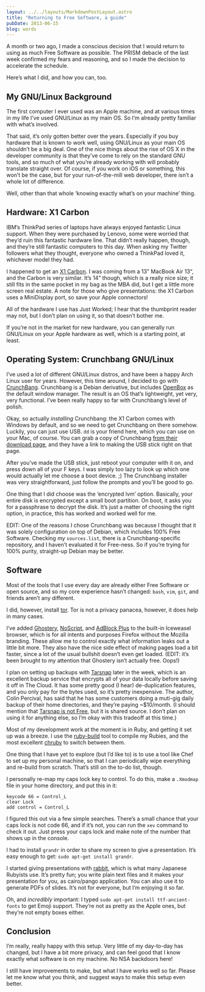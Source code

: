 ```yaml
---
layout: ../../layouts/MarkdownPostLayout.astro
title: "Returning to Free Software, a guide"
pubDate: 2013-06-15
blog: words
---
```



A month or two ago, I made a conscious decision that I would return to using as much Free Software as possible. The PRISM debacle of the last week confirmed my fears and reasoning, and so I made the decision to accelerate the schedule.

Here’s what I did, and how you can, too.

## My GNU/Linux Background

The first computer I ever used was an Apple machine, and at various times in my life I’ve used GNU/Linux as my main OS. So I’m already pretty familiar with what’s involved.

That said, it’s only gotten better over the years. Especially if you buy hardware that is known to work well, using GNU/Linux as your main OS shouldn’t be a big deal. One of the nice things about the rise of OS X in the developer community is that they’ve come to rely on the standard GNU tools, and so much of what you’re already working with will probably translate straight over. Of course, if you work on iOS or something, this won’t be the case, but for your run-of-the-mill web developer, there isn’t a whole lot of difference.

Well, other than that whole ‘knowing exactly what’s on your machine’ thing.

## Hardware: X1 Carbon

IBM’s ThinkPad series of laptops have always enjoyed fantastic Linux support. When they were purchased by Lenovo, some were worried that they’d ruin this fantastic hardware line. That didn’t really happen, though, and they’re still fantastic computers to this day. When asking my Twitter followers what they thought, everyone who owned a ThinkPad loved it, whichever model they had.

I happened to get an [X1 Carbon](http://shop.lenovo.com/us/en/laptops/thinkpad/x-series/x1-carbon/index.html). I was coming from a 13" MacBook Air 13“, and the Carbon is very similar. It’s 14” though, which is a really nice size; it still fits in the same pocket in my bag as the MBA did, but I get a little more screen real estate. A note for those who give presentations: the X1 Carbon uses a MiniDisplay port, so save your Apple connectors!

All of the hardware I use has Just Worked; I hear that the thumbprint reader may not, but I don’t plan on using it, so that doesn’t bother me.

If you’re not in the market for new hardware, you can generally run GNU/Linux on your Apple hardware as well, which is a starting point, at least.

## Operating System: Crunchbang GNU/Linux

I’ve used a lot of different GNU/Linux distros, and have been a happy Arch Linux user for years. However, this time around, I decided to go with [CrunchBang](http://crunchbang.org/). Crunchbang is a Debian derivative, but includes [OpenBox](http://openbox.org/) as the default window manager. The result is an OS that’s lightweight, yet very, very functional. I’ve been really happy so far with Crunchbang’s level of polish.

Okay, so actually *installing* Crunchbang: the X1 Carbon comes with Windows by default, and so we need to get Crunchbang on there somehow. Luckily, you can just use USB. `dd` is your friend here, which you can use on your Mac, of course. You can grab a copy of Crunchbang [from their download page](http://crunchbang.org/download/), and they have a link to making the USB stick right on that page.

After you’ve made the USB stick, just reboot your computer with it on, and press down all of your F keys. I was simply too lazy to look up which one would actually let me choose a boot device. ;) The Crunchbang installer was very straightforward, just follow the prompts and you’ll be good to go.

One thing that I did choose was the ‘encrypted lvm’ option. Basically, your entire disk is encrypted except a small boot partition. On boot, it asks you for a passphrase to decrypt the disk. It’s just a matter of choosing the right option, in practice, this has worked and worked well for me.

EDIT: One of the reasons I chose Crunchbang was because I thought that it was solely configuration on top of Debian, which includes 100% Free Software. Checking my `sources.list`, there is a Crunchbang-specific repository, and I haven’t evaluated it for Free-ness. So if you’re trying for 100% purity, straight-up Debian may be better.

## Software

Most of the tools that I use every day are already either Free Software or open source, and so my core experience hasn’t changed: `bash`, `vim`, `git`, and friends aren’t any different.

I did, however, install [tor](https://www.torproject.org/). Tor is not a privacy panacea, however, it does help in many cases.

I’ve added [Ghostery](http://www.ghostery.com/), [NoScript](http://noscript.net/), and [AdBlock Plus](http://adblockplus.org/) to the built-in Iceweasel browser, which is for all intents and purposes Firefox without the Mozilla branding. These allow me to control exactly what information leaks out a little bit more. They also have the nice side effect of making pages load a bit faster, since a lot of the usual bullshit doesn’t even get loaded. (EDIT: it’s been brought to my attention that Ghostery isn’t actually free. Oops!)

I plan on setting up backups with [Tarsnap](http://www.tarsnap.com/) later in the week, which is an excellent backup service that encrypts all of your data locally before saving it off in The Cloud. It has some pretty good (I hear) de-duplication features, and you only pay for the bytes used, so it’s pretty inexpensive. The author, Colin Percival, has said that he has some customers doing a muti-gig daily backup of their home directories, and they’re paying ~$10/month. (I should mention that [Tarsnap is not Free](http://www.tarsnap.com/legal.html), but it is shared source. I don’t plan on using it for anything else, so I’m okay with this tradeoff at this time.)

Most of my development work at the moment is in Ruby, and getting it set up was a breeze. I use the [ruby-build](https://github.com/sstephenson/ruby-build) tool to compile my Rubies, and the most excellent [chruby](https://github.com/postmodern/chruby) to switch between them.

One thing that I have yet to explore (but I’d like to) is to use a tool like Chef to set up my personal machine, so that I can periodically wipe everything and re-build from scratch. That’s still on the to-do list, though.

I personally re-map my caps lock key to control. To do this, make a `.Xmodmap` file in your home directory, and put this in it:

```
keycode 66 = Control_L
clear Lock
add control = Control_L
```

I figured this out via a few simple searches. There’s a small chance that your caps lock is not code 66, and if it’s not, you can run the `xev` command to check it out. Just press your caps lock and make note of the number that shows up in the console.

I had to install `grandr` in order to share my screen to give a presentation. It’s easy enough to get: `sudo apt-get install grandr`.

I started giving presentations with [rabbit](http://rabbit-shocker.org/), which is what many Japanese Rubyists use. It’s pretty fun; you write plain text files and it makes your presentation for you, as cairo/pango application. You can also use it to generate PDFs of slides. It’s not for everyone, but I’m enjoying it so far.

Oh, and *incredibly* important: I typed `sudo apt-get install ttf-ancient-fonts` to get Emoji support. They’re not as pretty as the Apple ones, but they’re not empty boxes either.

## Conclusion

I’m really, really happy with this setup. Very little of my day-to-day has changed, but I have a bit more privacy, and can feel good that I know exactly what software is on my machine. No NSA backdoors here!

I still have improvements to make, but what I have works well so far. Please let me know what you think, and suggest ways to make this setup even better.
